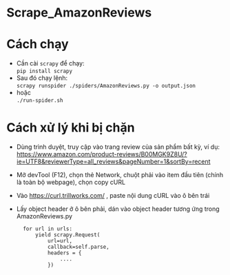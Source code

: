 # Scrape_AmazonReviews

# Cách chạy
- Cần cài `scrapy` để chạy:  
`pip install scrapy`
- Sau đó chạy lệnh:  
`scrapy runspider ./spiders/AmazonReviews.py -o output.json` 
- hoặc  
`./run-spider.sh`

# Cách xử lý khi bị chặn
- Dùng trình duyệt, truy cập vào trang review của sản phẩm bất kỳ, ví dụ:  
https://www.amazon.com/product-reviews/B00MGK9Z8U/?ie=UTF8&reviewerType=all_reviews&pageNumber=1&sortBy=recent

- Mở devTool (F12), chọn thẻ Network, chuột phải vào item đầu tiên (chính là toàn bộ webpage), chọn copy cURL

- Vào https://curl.trillworks.com/ , paste nội dung cURL vào ô bên trái

- Lấy object header ở ô bên phải, dán vào object header tương ứng trong AmazonReviews.py

        for url in urls:
            yield scrapy.Request(
                url=url,
                callback=self.parse,
                headers = {
                    ....
                })